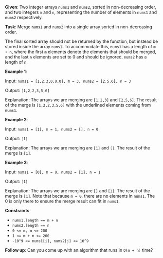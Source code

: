 **Given**: Two integer arrays `nums1` and `nums2`, sorted in non-decreasing order, and two integers `m` and `n`, representing the number of elements in `nums1` and `nums2` respectively.

**Task**: Merge `nums1` and `nums2` into a single array sorted in non-decreasing order.

The final sorted array should not be returned by the function, but instead be stored inside the array `nums1`. To accommodate this, `nums1` has a length of `m + n`, where the first `m` elements denote the elements that should be merged, and the last `n` elements are set to 0 and should be ignored. `nums2` has a length of `n`.

**Example 1**:

Input: `nums1 = [1,2,3,0,0,0], m = 3, nums2 = [2,5,6], n = 3`

Output: `[1,2,2,3,5,6]`

Explanation: The arrays we are merging are `[1,2,3]` and `[2,5,6]`. The result of the merge is `[1,2,2,3,5,6]` with the underlined elements coming from `nums1`.

**Example 2**:

Input: `nums1 = [1], m = 1, nums2 = [], n = 0`

Output: `[1]`

Explanation: The arrays we are merging are `[1]` and `[]`. The result of the merge is `[1]`.

**Example 3**:

Input: `nums1 = [0], m = 0, nums2 = [1], n = 1`

Output: `[1]`

Explanation: The arrays we are merging are `[]` and `[1]`. The result of the merge is `[1]`. Note that because `m = 0`, there are no elements in `nums1`. The 0 is only there to ensure the merge result can fit in `nums1`.

**Constraints**:

- `nums1.length == m + n`
- `nums2.length == n`
- `0 <= m, n <= 200`
- `1 <= m + n <= 200`
- `-10^9 <= nums1[i], nums2[j] <= 10^9`

**Follow up**: Can you come up with an algorithm that runs in `O(m + n)` time?
